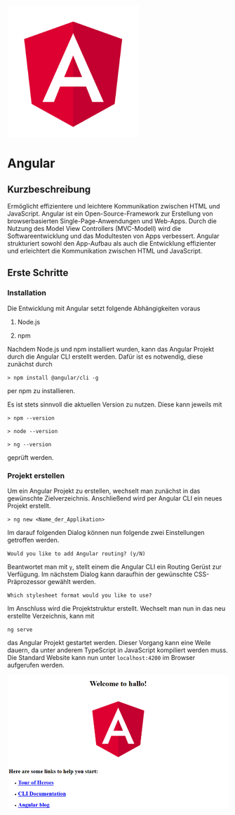 <img src="img/angular_logo.png" width="300px" height="300px" />



# Angular

## Kurzbeschreibung

Ermöglicht effizientere und leichtere Kommunikation zwischen HTML und JavaScript. Angular ist ein Open-Source-Framework zur Erstellung von browserbasierten Single-Page-Anwendungen und Web-Apps. Durch die Nutzung des Model View Controllers (MVC-Modell) wird die Softwareentwicklung und das Modultesten von Apps verbessert. Angular strukturiert sowohl den App-Aufbau als auch die Entwicklung effizienter und erleichtert die Kommunikation zwischen HTML und JavaScript.

## Erste Schritte

### Installation

Die Entwicklung mit Angular setzt folgende Abhängigkeiten voraus

1. Node.js

2. npm

Nachdem Node.js und npm installiert wurden, kann das Angular Projekt durch die Angular CLI  erstellt werden. Dafür ist es notwendig, diese zunächst durch 

```shell
> npm install @angular/cli -g
```

per npm zu installieren.

Es ist stets sinnvoll die aktuellen Version zu nutzen. Diese kann jeweils mit 

```shell
> npm --version
```

```shell
> node --version
```

```shell
> ng --version
```

 geprüft werden.

### Projekt erstellen

Um ein Angular Projekt zu erstellen, wechselt man zunächst in das gewünschte Zielverzeichnis. Anschließend wird per Angular CLI ein neues Projekt erstellt.

```shell
> ng new <Name_der_Applikation>
```

Im darauf folgenden Dialog können nun folgende zwei Einstellungen getroffen werden.

```shell
Would you like to add Angular routing? (y/N)
```

Beantwortet man mit `y`, stellt einem die Angular CLI ein Routing Gerüst zur Verfügung. Im nächstem Dialog kann daraufhin der gewünschte CSS-Präprozessor gewählt werden.

```
Which stylesheet format would you like to use?
```

Im Anschluss wird die Projektstruktur erstellt. Wechselt man nun in das neu erstellte Verzeichnis, kann mit

```shell
ng serve
```

das Angular Projekt gestartet werden. Dieser Vorgang kann eine Weile dauern, da unter anderem TypeScript in JavaScript kompiliert werden muss. Die Standard Website kann nun unter `localhost:4200` im Browser aufgerufen werden.

![Angular first serve](img/first_serve.png)



